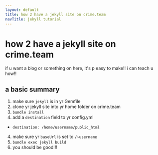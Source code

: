 ```yaml
---
layout: default
title: how 2 have a jekyll site on crime.team
navTitle: jekyll tutorial
---
```


# how 2 have a jekyll site on crime.team

if u want a blog or something on here, it's p easy to make!! i can teach u how!!

## a basic summary

1. make sure `jekyll` is in yr Gemfile
2. clone yr jekyll site into yr home folder on crime.team
3. `bundle install`
3. add a `destination` field to yr config.yml
  * `destination: /home/username/public_html`
4. make sure yr `baseUrl` is set to `/~username`
5. `bundle exec jekyll build`
6. you should be good!!!
